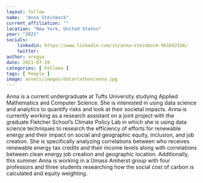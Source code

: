 ```yaml
---
layout: fellow
name:  "Anna Steinbock"
current_affiliation: ""
location: "New York, United States"
year: "2021"
socials:
    linkedin: https://www.linkedin.com/in/anna-steinbock-961b921b6/
    twitter: 
author: arogya
date: 2021-07-19
categories: [ Fellows ]
tags: [ People ]
image: assets/images/datartathon/anna.jpg
---
```


Anna is a current undergraduate at Tufts University studying Applied Mathematics and Computer Science. She is interested in using data science and analytics to quantify risks and look at their societal impacts. Anna is currently working as a research assistant on a joint project with the graduate Fletcher School’s Climate Policy Lab in which she is using data science techniques to research the efficiency of efforts for renewable energy and their impact on social and geographic equity, inclusion, and job creation. She is specifically analyzing correlations between who receives renewable energy tax credits and their income levels along with correlations between clean energy job creation and geographic location. Additionally, this summer Anna is working in a Umass Amherst group with four professors and three students researching how the social cost of carbon is calculated and equity weighting. 